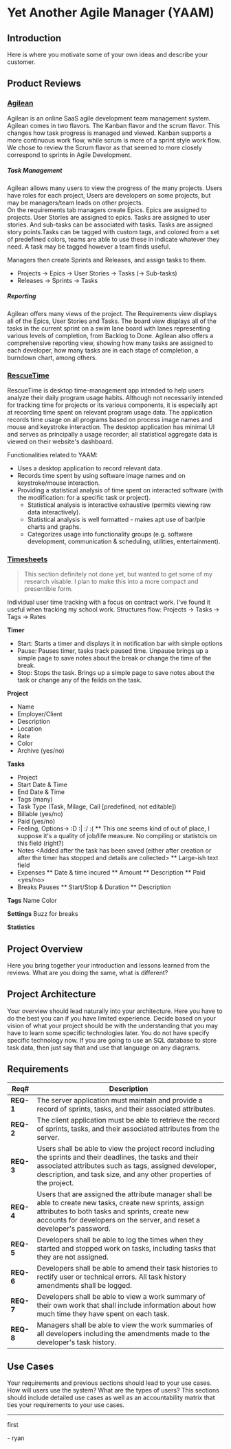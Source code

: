 # Yet Another Agile Manager (YAAM)  
  
## Introduction  
Here is where you motivate some of your own ideas and describe your customer.  
  
  
## Product Reviews  
### [Agilean](https://agilean.in/) 
Agilean is an online SaaS agile development team management system. Agilean comes in two flavors. The Kanban flavor and the scrum flavor. This changes how task progress is managed and viewed. Kanban supports a more continuous work flow, while scrum is more of a sprint style work flow.  We chose to review the Scrum flavor as that seemed to more closely correspond to sprints in Agile Development.  
##### Task Management  
Agilean allows many users to view the progress of the many projects. Users have roles for each project, Users are developers on some projects, but may be managers/team leads on other projects.  
On the requirements tab managers create Epics. Epics are assigned to projects. User Stories are assigned to epics. Tasks are assigned to user stories. And sub-tasks can be associated with tasks. Tasks are assigned story points.Tasks can be tagged with custom tags, and colored from a set of predefined colors, teams are able to use these in indicate whatever they need. A task may be tagged however a team finds useful.   

Managers then create Sprints and Releases, and assign tasks to them.  
- Projects → Epics → User Stories → Tasks (→ Sub-tasks)  
- Releases → Sprints → Tasks
   
##### Reporting  

Agilean offers many views of the project. The Requirements view displays all of the Epics, User Stories and Tasks. The board view displays all of the tasks in the current sprint on a swim lane board with lanes representing various levels of completion, from Backlog to Done. Agilean also offers a comprehensive reporting view, showing how many tasks are assigned to each developer, how many tasks are in each stage of completion, a burndown chart, among others. 
  

  
### [RescueTime](https://www.rescuetime.com/)   
RescueTime is desktop time-management app intended to help users analyze their daily program usage habits. Although not necessarily intended for tracking time for projects or its various components, it is especially apt at recording time spent on relevant program usage data. The application records time usage on all programs based on process image names and mouse and keystroke interaction. The desktop application has minimal UI and serves as principally a usage recorder; all statistical aggregate data is viewed on their website's dashboard.

Functionalities related to YAAM:
- Uses a desktop application to record relevant data.
- Records time spent by using software image names and on keystroke/mouse interaction.
- Providing a statistical analysis of time spent on interacted software (with the modification: for a specific task or project).
    - Statistical analysis is interactive exhaustive (permits viewing raw data interactively).
    - Statistical analysis is well formatted - makes apt use of bar/pie charts and graphs.
    - Categorizes usage into functionality groups (e.g. software development, communication & scheduling, utilities, entertainment).

  
### [Timesheets](https://www.timesheets.com/)  
>This section definitely not done yet, but wanted to get some of my research visable. I plan to make this into a more compact and presentible form.

Individual user time tracking with a focus on contract work. I've found it useful when tracking my school work.
Structures flow: Projects -> Tasks -> Tags
            		                   -> Rates

__Timer__ 
* Start: Starts a timer and displays it in notification bar with simple options
* Pause: Pauses timer, tasks track paused time. Unpause brings up a simple page to save notes about the break or change the time of the break.
* Stop: Stops the task. Brings up a simple page to save notes about the task or change any of the feilds on the task.

__Project__
* Name
* Employer/Client
* Description
* Location
* Rate
* Color
* Archive (yes/no)

__Tasks__
* Project
* Start Date & Time
* End Date & Time
* Tags (many)
* Task Type (Task, Milage, Call [predefined, not editable])
* Billable (yes/no)
* Paid (yes/no)
* Feeling, Options-> :D :| :/ :(
**	This one seems kind of out of place, I suppose it's a quality of job/life measure. No compiling or statistcis on this field (right?)
* Notes <Added after the task has been saved (either after creation or after the timer has stopped and details are collected>
**	Large-ish text field
* Expenses
**	Date & time incured
**		Amount
**		Description
**		Paid <yes/no>
* Breaks Pauses
**		Start/Stop & Duration
**		Description


__Tags__
Name
Color

__Settings__
Buzz for breaks

__Statistics__
  
## Project Overview  
Here you bring together your introduction and lessons learned from the reviews. What are you doing the same, what is different?  
  
  
## Project Architecture  
Your overview should lead naturally into your architecture. Here you have to do the best you can if you have limited experience. Decide based on your vision of what your project should be with the understanding that you may have to learn some specific technologies later. You do not have specify specific technology now. If you are going to use an SQL database to store task data, then just say that and use that language on any diagrams.  
  
  
## Requirements
|Req#|Description|
|----|-----------|
|**REQ-1**|The server application must maintain and provide a record of sprints, tasks, and their associated attributes.|
|**REQ-2**|The client application must be able to retrieve the record of sprints, tasks, and their associated attributes from the server.|
|**REQ-3**|Users shall be able to view the project record including the sprints and their deadlines, the tasks and their associated attributes such as tags, assigned developer, description, and task size, and any other properties of the project.|
|**REQ-4**|Users that are assigned the attribute manager shall be able to create new tasks, create new sprints, assign attributes to both tasks and sprints, create new accounts for developers on the server, and reset a developer's password.|
|**REQ-5**|Developers shall be able to log the times when they started and stopped work on tasks, including tasks that they are not assigned.|
|**REQ-6**|Developers shall be able to amend their task histories to rectify user or technical errors.  All task history amendments shall be logged.|
|**REQ-7**|Developers shall be able to view a work summary of their own work that shall include information about how much time they have spent on each task.|
|**REQ-8**|Managers shall be able to view the work summaries of all developers including the amendments made to the developer's task history.|

## Use Cases  
Your requirements and previous sections should lead to your use cases. How will users use the system? What are the types of users?  This sections should include detailed use cases as well as an accountability matrix that ties your requirements to your use cases.


----------

first

\- ryan

